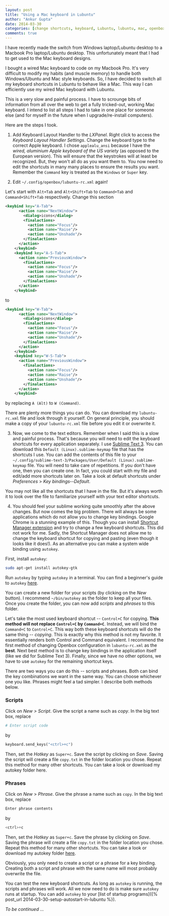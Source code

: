 ```yaml
---
layout: post
title: "Using a Mac keyboard in Lubuntu"
author: "Ankur Gupta"
date: 2014-03-30
categories: [change shortcuts, keyboard, Lubuntu, lubuntu, mac, openbox, Tech]
comments: true
---
```


I have recently made the switch from Windows laptop/Lubuntu desktop to a
Macbook Pro laptop/Lubuntu desktop. This unfortunately meant that I had to get
used to the Mac keyboard designs.

I bought a wired Mac keyboard to code on my Macbook Pro. It's very difficult to modify my
habits (and muscle memory) to handle both Windows/Ubuntu and Mac style keyboards.
So, I have decided to switch all my keyboard shortcuts in Lubuntu to behave like a Mac.
This way I can efficiently use my wired Mac keyboard with Lubuntu.

This is a very slow and painful process. I have to scrounge bits of information
from all over the web to get a fully tricked-out, working Mac keyboard. I intend to
list all steps I had to take in one place for someone else (and for myself in the
future when I upgrade/re-install computers).

Here are the steps I took.

1. Add Keyboard Layout Handler to the *LXPanel*. Right click to access the
*Keyboard Layout Handler Settings*. Change the keyboard type to the correct Apple keyboard.
I chose `applealu_ansi` because I have the *wired, aluminium Apple keyboard of the US variety*
(as opposed to the European version). This will ensure that the keystrokes will at
least be recognized. But, they won't all do as you want them to. You now need to edit
the shortcuts in many many places to ensure the results you want. Remember the
`Command` key is treated as the `Windows` or `Super` key.

2. Edit `~/.config/openbox/lubuntu-rc.xml` again!

Let's start with `Alt+Tab` and `Alt+Shift+Tab` to `Command+Tab` and
`Command+Shift+Tab` respectively. Change this section

```xml
<keybind key="A-Tab">
      <action name="NextWindow">
        <dialog>icons</dialog>
        <finalactions>
          <action name="Focus"/>
          <action name="Raise"/>
          <action name="Unshade"/>
        </finalactions>
      </action>
    </keybind>
    <keybind key="A-S-Tab">
      <action name="PreviousWindow">
        <finalactions>
          <action name="Focus"/>
          <action name="Raise"/>
          <action name="Unshade"/>
        </finalactions>
      </action>
    </keybind>
```

to

```xml
<keybind key="W-Tab">
      <action name="NextWindow">
        <dialog>icons</dialog>
        <finalactions>
          <action name="Focus"/>
          <action name="Raise"/>
          <action name="Unshade"/>
        </finalactions>
      </action>
    </keybind>
    <keybind key="W-S-Tab">
      <action name="PreviousWindow">
        <finalactions>
          <action name="Focus"/>
          <action name="Raise"/>
          <action name="Unshade"/>
        </finalactions>
      </action>
    </keybind>
```

by replacing `A (Alt)` to `W (Command)`.

There are plenty more things you can do. You can download my `lubuntu-rc.xml`
file and look through it yourself. On general principle, you should make a copy of
your `lubuntu-rc.xml` file before you edit it or overwrite it.

3.  Now, we come to the text editors. Remember when I said this is a slow and painful process.
That's because you will need to edit the keyboard shortcuts for every application
separately. I use [Sublime Text 3](http://www.sublimetext.com). You can download
this `Default (Linux).sublime-keymap` file that has the shortcuts I use. You can add the
contents of this file to your `~/.config/sublime-text-3/Packages/User/Default (Linux).sublime-keymap`
file. You will need to take care of repetitions. If you don't have one, then you
can create one. In fact, you could start with my file and edit/add
more shortcuts later on. Take a look at default shortcuts under
*Preferences* > *Key bindings--Default*.

You may not like all the shortcuts that I have in the file. But it's always worth it to look
over the file to familiarize yourself with your text editor shortcuts.


4. You should feel your sublime working quite smoothly after the above changes.
But now comes the big problem. There will always be some applications which do not
allow you to change key bindings. Google Chrome is a stunning example of this. Though you
can install [Shortcut Manager extension](https://chrome.google.com/webstore/detail/shortcut-manager/mgjjeipcdnnjhgodgjpfkffcejoljijf)
and try to change a few keyboard shortcuts. This did not work for me. Sadly, the
Shortcut Manager does not allow me to change the keyboard shortcut for
copying and pasting (even though it looks like it does!).
As an alternative you can make a system wide binding using `autokey`.

First, install `autokey`:
```bash
sudo apt-get install autokey-gtk
```

Run `autokey` by typing `autokey` in a terminal. You can find a beginner's guide
to `autokey` [here](https://code.google.com/p/autokey/wiki/BeginnersGuide).

You can create a new folder for your scripts (by clicking on the *New* button).
I recommend `~/bin/autokey` as the folder to keep all your files. Once you create
the folder, you can now add *scripts* and *phrases* to this folder.

Let's take the most used keyboard shortcut -- `Control+C` for copying.
**This method will not replace `Control+C` by `Command+C`**.
Instead, we will bind the `Command+C` to `Control+C`. This way both these keyboard
shortcuts will do the same thing -- *copying*. This is exactly why this method is
 not my favorite. It essentially renders both Control and Command equivalent.
 I recommend the first method of changing Openbox configuration in `lubuntu-rc.xml`
 as the **best**. Next best method is to change key bindings in the
 application itself (like we did for Sublime Text 3). Finally, since we have no
 other options, we have to use `autokey` for the remaining shortcut keys.

There are two ways you can do this -- scripts and phrases.
Both can bind the key combinations we want in the same way. You can choose
whichever one you like. Phrases might feel a tad simpler. I describe both methods below.

### Scripts
Click on *New > Script*. Give the script a name such as *copy*. In the big text box, replace
```python
# Enter script code
```

by
```python
keyboard.send_keys("<ctrl>+c")
```

Then, set the *Hotkey* as `Super+c`. Save the script by clicking on *Save*. Saving the script will create a file `copy.txt` in the folder location you chose. Repeat this method for many other shortcuts. You can take a look or download my autokey folder here. <br/>

### Phrases
Click on *New* > *Phrase*. Give the phrase a name such as `copy`. In the big text box, replace
```python
Enter phrase contents
```

by
```python
<ctrl>+c
```

Then, set the *Hotkey* as `Super+c`. Save the phrase by clicking on *Save*.
Saving the phrase will create a file `copy.txt` in the folder location you chose.
Repeat this method for many other shortcuts. You can take a look or download my
autokey folder [here](https://github.com/ankur-gupta/bin).

Obviously, you only need to create a script or a phrase for a key binding.
Creating both a script and phrase with the same name will most probably overwrite the file.

You can test the new keyboard shortcuts. As long as `autokey` is running,
the scripts and phrases will work. All we now need to do is make sure `autokey`
runs at startup. You can add `autokey` to your
[list of startup programs]({% post_url 2014-03-30-setup-autostart-in-lubuntu %}).

*To be continued ...*
